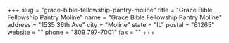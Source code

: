 +++
slug = "grace-bible-fellowship-pantry-moline"
title = "Grace Bible Fellowship Pantry Moline"
name = "Grace Bible Fellowship Pantry Moline"
address = "1535 36th Ave"
city = "Moline"
state = "IL"
postal = "61265"
website = ""
phone = "309 797-7001"
fax = ""
+++
